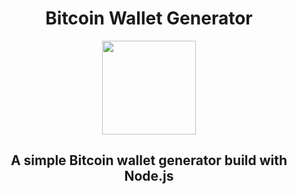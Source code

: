 <h1 align="center"> Bitcoin Wallet Generator </h1>

<div align="center">

<img height="150" src="https://cdn.jsdelivr.net/gh/devicons/devicon/icons/nodejs/nodejs-plain-wordmark.svg" />
          
  <h2> A simple Bitcoin wallet generator build with Node.js </h2>
  
</div>

